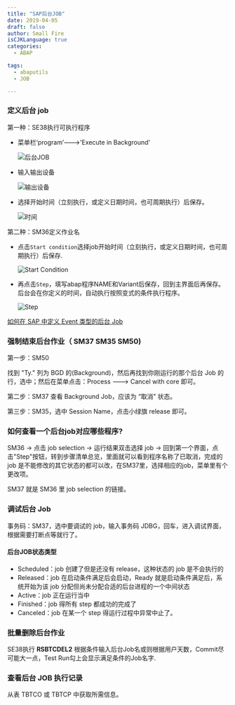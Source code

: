 ```yaml
---
title: "SAP后台JOB"
date: 2019-04-05
draft: false
author: Small Fire
isCJKLanguage: true
categories: 
  - ABAP

tags: 
  - abaputils
  - JOB

---
```


### 定义后台 job

第一种：SE38执行可执行程序

- 菜单栏‘program’--->'Execute in Background'

  ![后台JOB](/images/ABAP/JOB1.png)

- 输入输出设备

  ![输出设备](/images/ABAP/JOB3.png)

- 选择开始时间（立刻执行，或定义日期时间，也可周期执行）后保存。

  ![时间](/images/ABAP/JOB2.png)

第二种：SM36定义作业名

- 点击`Start condition`选择job开始时间（立刻执行，或定义日期时间，也可周期执行）后保存.

  ![Start Condition](/images/ABAP/JOB4.png)

- 再点击`Step`，填写abap程序NAME和Variant后保存，回到主界面后再保存。后台会在你定义的时间，自动执行按照变式的条件执行程序。

  ![Step](/images/ABAP/JOB5.png)

[如何在 SAP 中定义 Event 类型的后台 Job](<http://blog.sina.com.cn/s/blog_76c57b480100rumm.html>)

### 强制结束后台作业（ SM37 SM35 SM50)

第一步：SM50

找到 "Ty." 列为 BGD 的(Background)，然后再找到你刚运行的那个后台 Job 的行，选中；然后在菜单点击：Process ---> Cancel with core 即可。

第二步：SM37 查看 Background Job，应该为 “取消” 状态。

第三步：SM35，选中 Session Name，点击小绿旗 release 即可。

### 如何查看一个后台job对应哪些程序?

SM36 -> 点击 job selection -> 运行结果双击选择 job -> 回到第一个界面，点击"Step"按钮，转到步骤清单总览，里面就可以看到程序名称了已取消，完成的 job 是不能修改的其它状态的都可以改，在SM37里，选择相应的job，菜单里有个更改项。

SM37 就是 SM36 里 job selection 的链接。

### 调试后台 Job

事务码：SM37，选中要调试的 job，输入事务码 JDBG，回车，进入调试界面，根据需要打断点等就行了。

#### 后台JOB状态类型

- Scheduled：job 创建了但是还没有 release，这种状态的 job 是不会执行的
- Released：job 在启动条件满足后会启动，Ready 就是启动条件满足后，系统开始为该 job 分配但尚未分配合适的后台进程的一个中间状态
- Active：job 正在运行当中
- Finished：job 得所有 step 都成功的完成了
- Canceled：job 在某一个 step 得运行过程中异常中止了。

### 批量删除后台作业

SE38执行 **RSBTCDEL2**  根据条件输入后台Job名或则根据用户天数，Commit尽可能大一点，Test Run勾上会显示满足条件的Job名字.

### 查看后台 JOB 执行记录

从表 TBTCO 或 TBTCP 中获取所需信息。